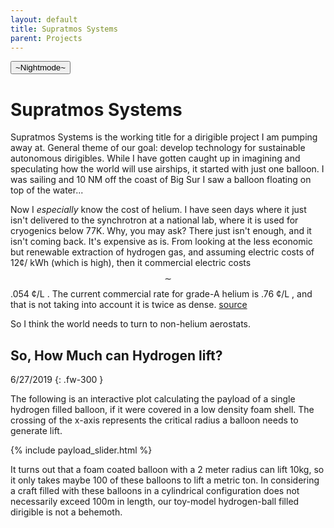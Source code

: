 ```yaml
---
layout: default
title: Supratmos Systems
parent: Projects
---
```

<button class="btn js-toggle-dark-mode">~Nightmode~</button>

<script>
const toggleDarkMode = document.querySelector('.js-toggle-dark-mode')
const cssFile = document.querySelector('[rel="stylesheet"]')
const originalCssRef = cssFile.getAttribute('href')
const darkModeCssRef = originalCssRef.replace('just-the-docs.css', 'dark-mode-preview.css')

addEvent(toggleDarkMode, 'click', function(){
  if (cssFile.getAttribute('href') === originalCssRef) {
    cssFile.setAttribute('href', darkModeCssRef)
  } else {
    cssFile.setAttribute('href', originalCssRef)
  }
})
</script>

# Supratmos Systems

Supratmos Systems is the working title for a dirigible project I am pumping
away at. General theme of our goal: develop technology for sustainable
autonomous dirigibles. While I have gotten caught up in imagining and
speculating how the world will use airships, it started with just one balloon.
I was sailing and 10 NM off the coast of Big Sur I saw a balloon floating on
top of the water...

Now I *especially* know the cost of helium. I have seen days where it just
isn't delivered to the synchrotron at a national lab, where it is used for
cryogenics below 77K. Why, you may ask? There just isn't enough, and it isn't
coming back. It's expensive as is. From looking at the less economic but
renewable extraction of hydrogen gas, and assuming electric costs of 12¢/ kWh
(which is high), then it commercial electric costs $$\sim$$ .054 ¢/L . The
current commercial rate for grade-A helium is .76 ¢/L , and that is not taking into account it is twice as dense.
[source](https://prd-wret.s3-us-west-2.amazonaws.com/assets/palladium/production/s3fs-public/atoms/files/mcs-2019-heliu.pdf) 

So I think the world needs to turn to non-helium aerostats.



## So, How Much can Hydrogen lift?
6/27/2019
{: .fw-300 }

The following is an interactive plot calculating the payload of a single hydrogen filled balloon, if it were covered in a low density foam shell. The crossing of the x-axis represents the critical radius a balloon needs to generate lift.


{% include payload_slider.html %}

It turns out that a foam coated balloon with a 2 meter radius can lift 10kg, so it only takes maybe 100 of these balloons to lift a metric ton. In considering a craft filled with these balloons in a cylindrical configuration does not necessarily exceed 100m in length, our toy-model hydrogen-ball filled dirigible is not a behemoth. 
